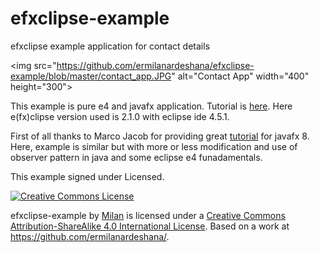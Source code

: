 # efxclipse-example
efxclipse example application for contact details
 
<img src="https://github.com/ermilanardeshana/efxclipse-example/blob/master/contact_app.JPG" alt="Contact App" width="400" height="300"\>

This example is pure e4 and javafx application. 
Tutorial is <a href="https://milanardeshana.wordpress.com/library/" >here</a>.
Here e(fx)clipse version used is 2.1.0 with eclipse ide 4.5.1.

First of all thanks to Marco Jacob for providing great <a href="http://code.makery.ch/library/javafx-8-tutorial/">tutorial</a> for javafx 8.
Here, example is similar but with more or less modification and use of observer pattern in java and some eclipse e4 funadamentals.

This example signed under Licensed.

<a href="http://creativecommons.org/licenses/by-sa/4.0/" rel="license"><img style="border-width: 0;" src="https://i.creativecommons.org/l/by-sa/4.0/88x31.png" alt="Creative Commons License" /></a>
<p>efxclipse-example by <a href="https://milanardeshana.wordpress.com/about/" rel="cc:attributionURL">Milan</a> is licensed under a <a href="http://creativecommons.org/licenses/by-sa/4.0/" rel="license">Creative Commons Attribution-ShareAlike 4.0 International License</a>.
Based on a work at <a href="https://github.com/ermilanardeshana" target="_blank" rel="dct:source">https://github.com/ermilanardeshana/</a>.

